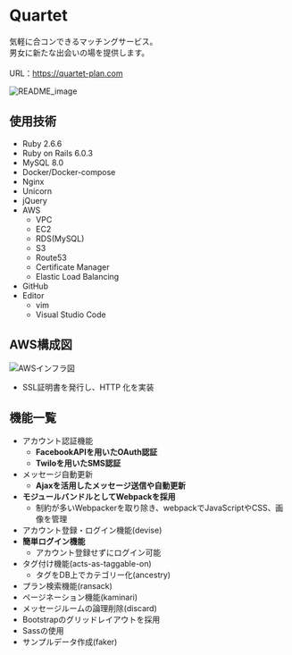 # Quartet

気軽に合コンできるマッチングサービス。<br>
男女に新たな出会いの場を提供します。<br><br>
URL：https://quartet-plan.com
<br>

![README_image](https://user-images.githubusercontent.com/62461394/119217950-a8c4a180-bb18-11eb-8bef-ed33aba04f68.png)

## 使用技術
- Ruby 2.6.6
- Ruby on Rails 6.0.3
- MySQL 8.0
- Docker/Docker-compose
- Nginx
- Unicorn
- jQuery
- AWS
  - VPC
  - EC2
  - RDS(MySQL)
  - S3
  - Route53
  - Certificate Manager
  - Elastic Load Balancing
- GitHub
- Editor
  - vim
  - Visual Studio Code

## AWS構成図

![AWSインフラ図](https://user-images.githubusercontent.com/62461394/119219595-49b75a80-bb21-11eb-9fcc-4990191e215a.png)

- SSL証明書を発行し、HTTP 化を実装

## 機能一覧
- アカウント認証機能
  - **FacebookAPIを用いたOAuth認証**
  - **Twiloを用いたSMS認証**
- メッセージ自動更新
  - **Ajaxを活用したメッセージ送信や自動更新**
- **モジュールバンドルとしてWebpackを採用**
  - 制約が多いWebpackerを取り除き、webpackでJavaScriptやCSS、画像を管理
- アカウント登録・ログイン機能(devise)
- **簡単ログイン機能**
  - アカウント登録せずにログイン可能
- タグ付け機能(acts-as-taggable-on)
  - タグをDB上でカテゴリー化(ancestry)
- プラン検索機能(ransack)
- ページネーション機能(kaminari)
- メッセージルームの論理削除(discard)
- Bootstrapのグリッドレイアウトを採用
- Sassの使用
- サンプルデータ作成(faker)
  
